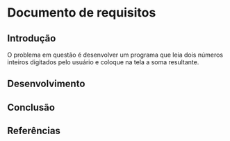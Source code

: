 # Documento de requisitos

## Introdução

O problema em questão é desenvolver um programa que leia dois números inteiros digitados pelo usuário e coloque na tela a soma resultante.



## Desenvolvimento


## Conclusão



## Referências